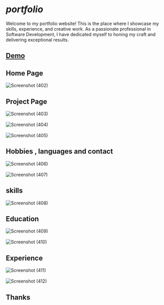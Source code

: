 # ***portfolio*** 
Welcome to my portfolio website! This is the place where I showcase my skills, experience, and creative work. As a passionate professional in Software Development, I have dedicated myself to honing my craft and delivering exceptional results.
## [Demo](https://nilesh-chauhan-portfolio.netlify.app/)
## Home Page
![Screenshot (402)](https://github.com/0203nilesh/portfolio/assets/95562518/c7ec3e52-60c2-428d-984e-e1d1f1949399)

## Project Page
![Screenshot (403)](https://github.com/0203nilesh/portfolio/assets/95562518/731a2d7a-b6d3-410f-9676-ae2a4625420a)
<br>
</br>
![Screenshot (404)](https://github.com/0203nilesh/portfolio/assets/95562518/65de31a0-195f-4572-b5be-9283f5c67291)
<br> </br>
![Screenshot (405)](https://github.com/0203nilesh/portfolio/assets/95562518/eb021ab5-91da-47a1-a437-6a144f78d9ab)
## Hobbies , languages and contact
![Screenshot (406)](https://github.com/0203nilesh/portfolio/assets/95562518/07382f49-5630-4f42-b5fc-fa0ed7ab8dc7)
<br> </br>
![Screenshot (407)](https://github.com/0203nilesh/portfolio/assets/95562518/2100b608-d27b-4fef-879e-53d9f5b6bf11)
## skills
![Screenshot (408)](https://github.com/0203nilesh/portfolio/assets/95562518/4f5b288a-80b7-40ef-b64b-efd2260b3bcb)
## Education 
![Screenshot (409)](https://github.com/0203nilesh/portfolio/assets/95562518/376ca2e9-d1db-4502-b063-31a444b78e54)
<br> </br>
![Screenshot (410)](https://github.com/0203nilesh/portfolio/assets/95562518/596f66a4-7d30-4764-8980-50c91d9b9f55)
## Experience
![Screenshot (411)](https://github.com/0203nilesh/portfolio/assets/95562518/2afd210b-a67f-4bc8-92be-bf96f757a36e)
<br></br>
![Screenshot (412)](https://github.com/0203nilesh/portfolio/assets/95562518/bbc5a92e-c76b-4317-a326-01606aa8fc20)
## Thanks 
